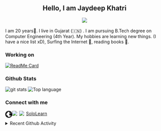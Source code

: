 <h2 align="center"> Hello, I am Jaydeep Khatri </h2>
<p align="center"><a href="https://twitter.com/intent/follow?original_referer=https%3A%2F%2Fgithub.com%2jaydeepkhatri&screen_name=Jaydeep%20Khatri" ><img src="https://img.shields.io/twitter/follow/jaydeepkhatri79?color=1DA1F2&logo=twitter&style=for-the-badge" /></a></p>

I am 20 years👨. I live in Gujarat (🇮🇳) . I am pursuing B.Tech degree on Computer Engineering (4th Year). My hobbies are learning new things. (I have a nice list xD), Surfing the Internet 🤭, reading books 🌈.

### Working on
[![ReadMe Card](https://github-readme-stats.vercel.app/api/pin/?username=jaydeepkhatri&repo=Vartalap)](https://github.com/jaydeepkhatri/Vartalap)

### Github Stats
<img src="https://github-readme-stats.vercel.app/api/?username=jaydeepkhatri&show_icons=true" alt="git stats">
<img src="https://github-readme-stats.vercel.app/api/top-langs/?username=code-architects&layout=compact" alt="Top language">

### Connect with me 
[<img align="left" width="22px" src="https://raw.githubusercontent.com/iconic/open-iconic/master/svg/globe.svg" />][website]
[<img align="left" width="22px" src="https://cdn.jsdelivr.net/npm/simple-icons@v3/icons/twitter.svg" />][twitter]
[<img align="left" width="22px" src="https://cdn.jsdelivr.net/npm/simple-icons@v3/icons/instagram.svg" />][instagram]
<a href="https://www.sololearn.com/Profile/487380"> SoloLearn </a>


<details>
  <summary> Recent Github Activity</summary>
  
<!--START_SECTION:activity-->
 
</details>


[website]: https://jaydeepkhatri.me
[twitter]: https://www.twitter.com/jaydeepkhatri79
[instagram]: https://www.instagram.com/jaydeepkhatri79

